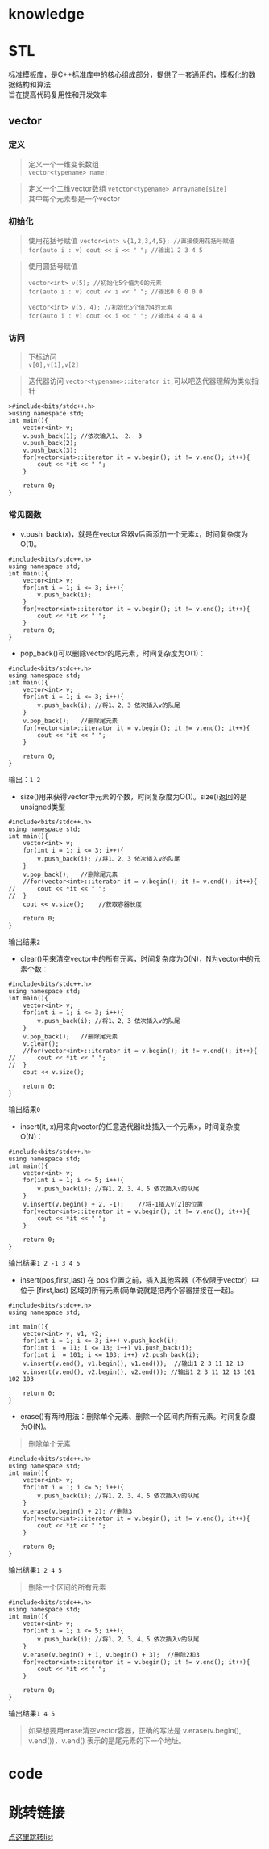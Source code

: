 # knowledge     

# STL
标准模板库，是C++标准库中的核心组成部分，提供了一套通用的，模板化的数据结构和算法       
旨在提高代码复用性和开发效率        

## vector
### 定义
>定义一个一维变长数组        
`vector<typename> name;`    

>定义一个二维vector数组
`vetctor<typename> Arrayname[size]`     
其中每个元素都是一个vector      

### 初始化      
>使用花括号赋值
`vector<int> v{1,2,3,4,5}; //直接使用花括号赋值`
`for(auto i : v) cout << i << " "; //输出1 2 3 4 5`

>使用圆括号赋值
>```
>vector<int> v(5); //初始化5个值为0的元素
>for(auto i : v) cout << i << " "; //输出0 0 0 0 0
>```
>```
>vector<int> v(5, 4); //初始化5个值为4的元素
>for(auto i : v) cout << i << " "; //输出4 4 4 4 4
>```

### 访问
>下标访问   
`v[0],v[1],v[2]`

>迭代器访问
`vector<typename>::iterator it;`可以吧迭代器理解为类似指针      
```
>#include<bits/stdc++.h>
>using namespace std;
int main(){
	vector<int> v;
	v.push_back(1);	//依次输入1、 2、 3 
	v.push_back(2);
	v.push_back(3);
	for(vector<int>::iterator it = v.begin(); it != v.end(); it++){
		cout << *it << " ";
	}
	
    return 0;
} 
```

### 常见函数    
- v.push_back(x)，就是在vector容器v后面添加一个元素x，时间复杂度为O(1)。
```
#include<bits/stdc++.h>
using namespace std;
int main(){
	vector<int> v;
	for(int i = 1; i <= 3; i++){
		v.push_back(i);
	}
	for(vector<int>::iterator it = v.begin(); it != v.end(); it++){
		cout << *it << " ";
	}
	return 0;
} 
```
- pop_back()可以删除vector的尾元素，时间复杂度为O(1)：
```
#include<bits/stdc++.h>
using namespace std;
int main(){
	vector<int> v;
	for(int i = 1; i <= 3; i++){
		v.push_back(i);	//将1、2、3 依次插入v的队尾 
	}
	v.pop_back();	//删除尾元素 
	for(vector<int>::iterator it = v.begin(); it != v.end(); it++){
		cout << *it << " ";
	}
	
    return 0;
} 
```
输出：`1 2`

- size()用来获得vector中元素的个数，时间复杂度为O(1)。size()返回的是unsigned类型
```
#include<bits/stdc++.h>
using namespace std;
int main(){
	vector<int> v;
	for(int i = 1; i <= 3; i++){
		v.push_back(i);	//将1、2、3 依次插入v的队尾 
	}
	v.pop_back();	//删除尾元素 
	//for(vector<int>::iterator it = v.begin(); it != v.end(); it++){
//		cout << *it << " ";
//	}
	cout << v.size();    //获取容器长度
 
    return 0;
} 
```
输出结果`2` 
- clear()用来清空vector中的所有元素，时间复杂度为O(N)，N为vector中的元素个数：
```
#include<bits/stdc++.h>
using namespace std;
int main(){
	vector<int> v;
	for(int i = 1; i <= 3; i++){
		v.push_back(i);	//将1、2、3 依次插入v的队尾 
	}
	v.pop_back();	//删除尾元素 
	v.clear();	
	//for(vector<int>::iterator it = v.begin(); it != v.end(); it++){
//		cout << *it << " ";
//	}
	cout << v.size();
	
    return 0;
} 
```
输出结果`0` 

- insert(it, x)用来向vector的任意迭代器it处插入一个元素x，时间复杂度O(N)：
```
#include<bits/stdc++.h>
using namespace std;
int main(){
	vector<int> v;
	for(int i = 1; i <= 5; i++){
		v.push_back(i);	//将1、2、3、4、5 依次插入v的队尾 
	}
	v.insert(v.begin() + 2, -1);	//将-1插入v[2]的位置 
	for(vector<int>::iterator it = v.begin(); it != v.end(); it++){
		cout << *it << " ";
	}
	
	return 0; 
} 
```
输出结果`1 2 -1 3 4 5`      

- insert(pos,first,last) 在 pos 位置之前，插入其他容器（不仅限于vector）中位于 [first,last) 区域的所有元素(简单说就是把两个容器拼接在一起)。
```
#include<bits/stdc++.h>
using namespace std;
 
int main(){
	vector<int> v, v1, v2;
    for(int i = 1; i <= 3; i++) v.push_back(i);
	for(int i  = 11; i <= 13; i++) v1.push_back(i);
	for(int i  = 101; i <= 103; i++) v2.push_back(i);
	v.insert(v.end(), v1.begin(), v1.end());  //输出1 2 3 11 12 13
	v.insert(v.end(), v2.begin(), v2.end()); //输出1 2 3 11 12 13 101 102 103
 
    return 0;
}
```

- erase()有两种用法：删除单个元素、删除一个区间内所有元素。时间复杂度为O(N)。
>删除单个元素
```
#include<bits/stdc++.h>
using namespace std;
int main(){
	vector<int> v;
	for(int i = 1; i <= 5; i++){
		v.push_back(i);	//将1、2、3、4、5 依次插入v的队尾 
	}
	v.erase(v.begin() + 2);	//删除3 
	for(vector<int>::iterator it = v.begin(); it != v.end(); it++){
		cout << *it << " ";
	}
	
	return 0; 
} 
```
输出结果`1 2 4 5`       
>删除一个区间的所有元素     
```
#include<bits/stdc++.h>
using namespace std;
int main(){
	vector<int> v;
	for(int i = 1; i <= 5; i++){
		v.push_back(i);	//将1、2、3、4、5 依次插入v的队尾 
	}
	v.erase(v.begin() + 1, v.begin() + 3);	//删除2和3 
	for(vector<int>::iterator it = v.begin(); it != v.end(); it++){
		cout << *it << " ";
	}
	
	return 0; 
} 
```
输出结果`1 4 5`     
>如果想要用erase清空vector容器，正确的写法是 v.erase(v.begin(), v.end())，v.end() 表示的是尾元素的下一个地址。
# code


# 跳转链接
[点这里跳转list](../list.md)